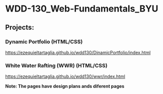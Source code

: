 # WDD-130_Web-Fundamentals_BYU


## Projects:

### Dynamic Portfolio (HTML/CSS)

https://ezequieltartaglia.github.io/wdd130/DinamicPortfolio/index.html

### White Water Rafting (WWR) (HTML/CSS)

https://ezequieltartaglia.github.io/wdd130/wwr/index.html

**Note: The pages have design plans ands diferent pages**
